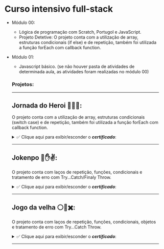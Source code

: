 # Curso intensivo full-stack

- Módulo 00:
  * Lógica de programação com Scratch, Portugol e JavaScript.
  * Projeto Detetive: O projeto conta com a utilização de array, estruturas condicionais (if else) e de repetição, também foi utilizada a função forEach com callback function.
  
- Módulo 01:
  * Javascript básico. (se não houver pasta de atividades de determinada aula, as atividades foram realizadas no módulo 00)
  ### Projetos:
   
  ***
   ## Jornada do Heroi :superhero::superhero_man::
   O projeto conta com a utilização de array, estruturas condicionais (switch case) e de repetição, também foi utilizada a função forEach com callback function.
   
   <details>
   <summary>✅ Clique aqui para exibir/esconder o <b><i>certificado</b></i>: </summary>
 
   ![image](https://user-images.githubusercontent.com/56365639/171666476-07fa5acc-7318-4bf7-823e-c036b975ce4d.png)
 
   </details>

  ***
  
   ## Jokenpo :facepunch::hand::v:: 
   O projeto conta com laços de repetição, funções, condicionais e tratamento de erro com Try...Catch/Finaly Throw.
  
   <details>
   <summary>✅ Clique aqui para exibir/esconder o <b><i>certificado</b></i>: </summary>
 
   ![image](https://user-images.githubusercontent.com/56365639/172929752-abc90d42-3518-4889-bfdf-0356348c5433.png)

   </details>
  
  ***
  
  
   ## Jogo da velha :white_circle::older_adult::heavy_multiplication_x:: 
   O projeto conta com laços de repetição, funções, condicionais, objetos e tratamento de erro com Try...Catch Throw.
  
  <details>
   <summary>✅ Clique aqui para exibir/esconder o <b><i>certificado</b></i>: </summary>
  
  ![image](https://user-images.githubusercontent.com/56365639/173703008-e832c216-acc6-4fbd-9f21-f3ddfb754242.png)
  
  </details>
  
  ***
  
  
